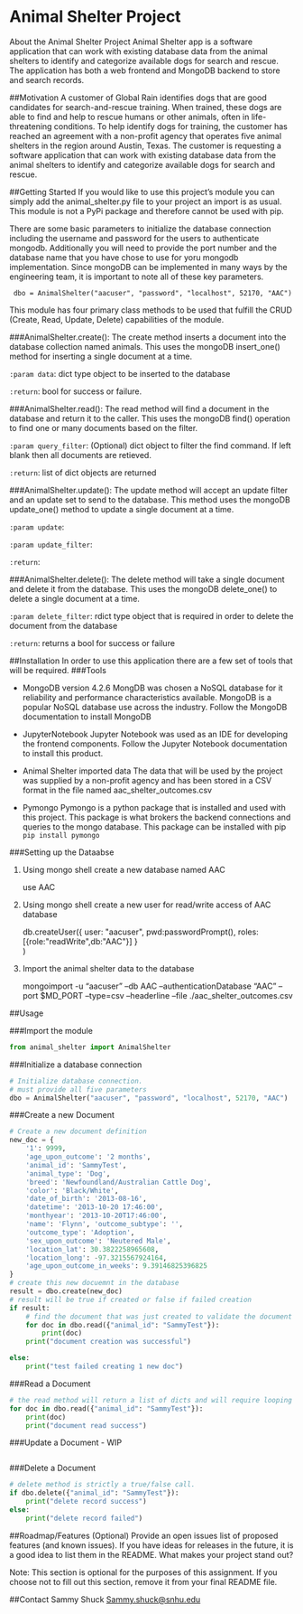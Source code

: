 # Animal Shelter Project
About the Animal Shelter Project
Animal Shelter app is a software application that can work with existing database data from the animal shelters to identify and categorize available dogs for search and rescue. The application has both a web frontend and MongoDB backend to store and search records.

##Motivation
A customer of Global Rain identifies dogs that are good candidates for search-and-rescue training. When trained, these dogs are able to find and help to rescue humans or other animals, often in life-threatening conditions. To help identify dogs for training, the customer has reached an agreement with a non-profit agency that operates five animal shelters in the region around Austin, Texas. The customer is requesting a software application that can work with existing database data from the animal shelters to identify and categorize available dogs for search and rescue.

##Getting Started
If you would like to use this project’s module you can simply add the animal_shelter.py file to your project an import is as usual. This module is not a PyPi package and therefore cannot be used with pip. 

There are some basic parameters to initialize the database connection including the username and password for the users to authenticate mongodb. Additionally you will need to provide the port number and the database name that you have chose to use for yoru mongodb implementation. Since mongoDB can be implemented in many ways by the engineering team, it is important to note all of these key parameters.

` dbo = AnimalShelter("aacuser", "password", "localhost", 52170, "AAC")`

This module has four primary class methods to be used that fulfill the CRUD (Create, Read, Update, Delete) capabilities of the module.

###AnimalShelter.create():
The create method inserts a document into the database collection named animals. This uses the mongoDB insert_one() method for inserting a single document at a time.

`:param data`: dict type object to be inserted to the database

`:return`: bool for success or failure.

###AnimalShelter.read():
The read method will find a document in the database and return it to the caller. This uses the mongoDB find() operation to find one or many documents based on the filter.

`:param query_filter`: (Optional) dict object to filter the find command. If left blank then all documents are retieved.

`:return`: list of dict objects are returned

###AnimalShelter.update():
The update method will accept an update filter and an update set to send to the database. This method uses the mongoDB update_one() method to update a single document at a time.

`:param update`:

`:param update_filter`:

`:return`:

###AnimalShelter.delete():
The delete method will take a single document and delete it from the database. This uses the mongoDB delete_one() to delete a single document at a time.

`:param delete_filter`: rdict type object that is required in order to delete the document from the database

`:return`: returns a bool for success or failure


##Installation
In order to use this application there are a few set of tools that will be required. 
###Tools
-	MongoDB version 4.2.6
MongDB was chosen a  NoSQL database for it reliability and performance characteristics available. MongoDB is a popular NoSQL database use across the industry. Follow the MongoDB documentation to install MongoDB
-	JupyterNotebook
Jupyter Notebook was used as an IDE for developing the frontend components. Follow the Jupyter Notebook documentation to install this product.
-	Animal Shelter imported data
The data that will be used by the project was supplied by a non-profit agency and has been stored in a CSV format in the file named aac_shelter_outcomes.csv

-	Pymongo
Pymongo is a python package that is installed and used with this project. This package is what brokers the backend connections and queries to the mongo database.
This package can be installed with pip
`pip install pymongo`

###Setting up the Dataabse
1.	Using mongo shell create a new database named AAC
	
	use AAC
2.	Using mongo shell create a new user for read/write access of AAC database
	
	db.createUser({
	user: "aacuser",
	pwd:passwordPrompt(),
	 roles:[{role:"readWrite",db:"AAC"}]
	}	
	)
3.	Import the animal shelter data to the database

	mongoimport -u “aacuser” –db AAC –authenticationDatabase “AAC” –port $MD_PORT –type=csv –headerline –file ./aac_shelter_outcomes.csv


##Usage

###Import the module
```python
from animal_shelter import AnimalShelter 
```
 
###Initialize a database connection
```python
# Initialize database connection.
# must provide all five parameters
dbo = AnimalShelter("aacuser", "password", "localhost", 52170, "AAC")
```
 
###Create a new Document
```python
# Create a new document definition
new_doc = {
    '1': 9999,
    'age_upon_outcome': '2 months',
    'animal_id': 'SammyTest',
    'animal_type': 'Dog',
    'breed': 'Newfoundland/Australian Cattle Dog',
    'color': 'Black/White',
    'date_of_birth': '2013-08-16',
    'datetime': '2013-10-20 17:46:00',
    'monthyear': '2013-10-20T17:46:00',
    'name': 'Flynn', 'outcome_subtype': '',
    'outcome_type': 'Adoption',
    'sex_upon_outcome': 'Neutered Male',
    'location_lat': 30.3822258965608,
    'location_long': -97.3215567924164,
    'age_upon_outcome_in_weeks': 9.39146825396825
}
# create this new docuemnt in the database
result = dbo.create(new_doc)
# result will be true if created or false if failed creation
if result:
    # find the document that was just created to validate the document was in fact created
    for doc in dbo.read({"animal_id": "SammyTest"}):
        print(doc)
    print("document creation was successful")

else:
    print("test failed creating 1 new doc") 
```
 
###Read a Document
```python
# the read method will return a list of dicts and will require looping through the results
for doc in dbo.read({"animal_id": "SammyTest"}):
    print(doc)
    print("document read success")
```
 
###Update a Document - WIP
```python
```
###Delete a Document
```python
# delete method is strictly a true/false call.
if dbo.delete({"animal_id": "SammyTest"}):
    print("delete record success")
else:
    print("delete record failed")
```
 

##Roadmap/Features (Optional)
Provide an open issues list of proposed features (and known issues). If you have ideas for releases in the future, it is a good idea to list them in the README. What makes your project stand out?

Note: This section is optional for the purposes of this assignment. If you choose not to fill out this section, remove it from your final README file.

##Contact
Sammy Shuck
Sammy.shuck@snhu.edu
